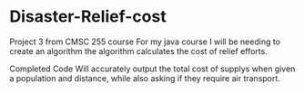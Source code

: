# Disaster-Relief-cost
Project 3 from CMSC 255 course
For my java course I will be needing to create an algorithm
the algorithm calculates the cost of relief efforts.

Completed Code Will accurately output the total cost of supplys when given a population and distance, while also asking if they require air transport.

